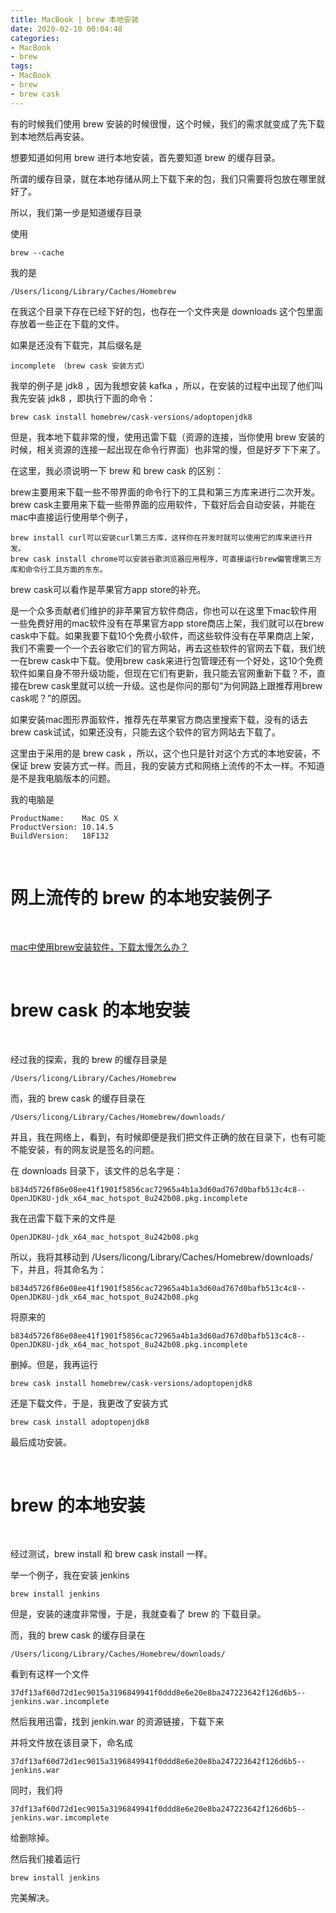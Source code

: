 ```yaml
---
title: MacBook | brew 本地安装
date: 2020-02-10 00:04:48
categories:
- MacBook
- brew
tags:
- MacBook
- brew
- brew cask
---
```

有的时候我们使用 brew 安装的时候很慢，这个时候，我们的需求就变成了先下载到本地然后再安装。

<!-- more -->

想要知道如何用 brew 进行本地安装，首先要知道 brew 的缓存目录。

所谓的缓存目录，就在本地存储从网上下载下来的包，我们只需要将包放在哪里就好了。

所以，我们第一步是知道缓存目录

使用

	brew --cache

我的是

	/Users/licong/Library/Caches/Homebrew

在我这个目录下存在已经下好的包，也存在一个文件夹是 downloads 这个包里面存放着一些正在下载的文件。

如果是还没有下载完，其后缀名是

	incomplete （brew cask 安装方式）

我举的例子是 jdk8 ，因为我想安装 kafka ，所以，在安装的过程中出现了他们叫我先安装 jdk8 ，即执行下面的命令：

	brew cask install homebrew/cask-versions/adoptopenjdk8

但是，我本地下载非常的慢，使用迅雷下载（资源的连接，当你使用 brew 安装的时候，相关资源的连接一起出现在命令行界面）也非常的慢，但是好歹下下来了。

在这里，我必须说明一下 brew 和 brew cask 的区别：


brew主要用来下载一些不带界面的命令行下的工具和第三方库来进行二次开发。brew cask主要用来下载一些带界面的应用软件，下载好后会自动安装，并能在mac中直接运行使用举个例子，

	brew install curl可以安装curl第三方库，这样你在开发时就可以使用它的库来进行开发。
	brew cask install chrome可以安装谷歌浏览器应用程序，可直接运行brew偏管理第三方库和命令行工具方面的东东。

brew cask可以看作是苹果官方app store的补充。

是一个众多贡献者们维护的非苹果官方软件商店，你也可以在这里下mac软件用一些免费好用的mac软件没有在苹果官方app store商店上架，我们就可以在brew cask中下载。如果我要下载10个免费小软件，而这些软件没有在苹果商店上架，我们不需要一个一个去谷歌它们的官方网站，再去这些软件的官网去下载，我们统一在brew cask中下载。使用brew cask来进行包管理还有一个好处，这10个免费软件如果自身不带升级功能，但现在它们有更新，我只能去官网重新下载？不，直接在brew cask里就可以统一升级。这也是你问的那句“为何网路上跟推荐用brew cask呢？”的原因。

如果安装mac图形界面软件，推荐先在苹果官方商店里搜索下载，没有的话去brew cask试试，如果还没有，只能去这个软件的官方网站去下载了。

这里由于采用的是 brew cask ，所以，这个也只是针对这个方式的本地安装，不保证 brew 安装方式一样。而且，我的安装方式和网络上流传的不太一样。不知道是不是我电脑版本的问题。

我的电脑是

	ProductName:	Mac OS X
	ProductVersion:	10.14.5
	BuildVersion:	18F132

<br/>

# 网上流传的 brew 的本地安装例子

<br/>

[mac中使用brew安装软件，下载太慢怎么办？](https://www.jianshu.com/p/03d1db713f76)

<br/>

# brew cask 的本地安装

<br/>

经过我的探索，我的 brew 的缓存目录是

	/Users/licong/Library/Caches/Homebrew

而，我的 brew cask 的缓存目录在

	/Users/licong/Library/Caches/Homebrew/downloads/

并且，我在网络上，看到，有时候即便是我们把文件正确的放在目录下，也有可能不能安装，有的网友说是签名的问题。

在 downloads 目录下，该文件的总名字是：

	b834d5726f86e08ee41f1901f5856cac72965a4b1a3d60ad767d0bafb513c4c8--OpenJDK8U-jdk_x64_mac_hotspot_8u242b08.pkg.incomplete

我在迅雷下载下来的文件是

	OpenJDK8U-jdk_x64_mac_hotspot_8u242b08.pkg

所以，我将其移动到 /Users/licong/Library/Caches/Homebrew/downloads/ 下，并且，将其命名为：

	b834d5726f86e08ee41f1901f5856cac72965a4b1a3d60ad767d0bafb513c4c8--OpenJDK8U-jdk_x64_mac_hotspot_8u242b08.pkg

将原来的

	b834d5726f86e08ee41f1901f5856cac72965a4b1a3d60ad767d0bafb513c4c8--OpenJDK8U-jdk_x64_mac_hotspot_8u242b08.pkg.incomplete

删掉。但是，我再运行

	brew cask install homebrew/cask-versions/adoptopenjdk8

还是下载文件，于是，我更改了安装方式

	brew cask install adoptopenjdk8

最后成功安装。

<br/>

# brew 的本地安装

<br/>

经过测试，brew install 和 brew cask install 一样。

举一个例子，我在安装 jenkins

	brew install jenkins

但是，安装的速度非常慢，于是，我就查看了 brew 的 下载目录。

而，我的 brew cask 的缓存目录在

	/Users/licong/Library/Caches/Homebrew/downloads/

看到有这样一个文件

	37df13af60d72d1ec9015a3196849941f0ddd8e6e20e8ba247223642f126d6b5--jenkins.war.incomplete

然后我用迅雷，找到 jenkin.war 的资源链接，下载下来

并将文件放在该目录下，命名成

	37df13af60d72d1ec9015a3196849941f0ddd8e6e20e8ba247223642f126d6b5--jenkins.war

同时，我们将

	37df13af60d72d1ec9015a3196849941f0ddd8e6e20e8ba247223642f126d6b5--jenkins.war.imcomplete

给删除掉。

然后我们接着运行

	brew install jenkins

完美解决。

